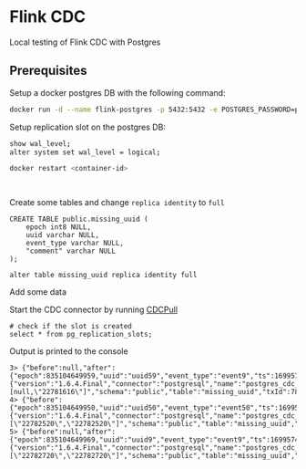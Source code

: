 # Flink CDC 
Local testing of Flink CDC with Postgres

## Prerequisites

Setup a docker postgres DB with the following command:

```bash
docker run -d --name flink-postgres -p 5432:5432 -e POSTGRES_PASSWORD=postgres postgres
```

Setup replication slot on the postgres DB:

```bash
show wal_level;
alter system set wal_level = logical;

docker restart <container-id>

 
```

Create some tables and change `replica identity` to `full`
```
CREATE TABLE public.missing_uuid (
	epoch int8 NULL,
	uuid varchar NULL,
	event_type varchar NULL,
	"comment" varchar NULL
);

alter table missing_uuid replica identity full

```

Add some data

Start the CDC connector by running [CDCPull](src/main/java/com/atntv/dp/CDCPull.java)

```
# check if the slot is created
select * from pg_replication_slots;
```

Output is printed to the console

```
3> {"before":null,"after":{"epoch":835104649959,"uuid":"uuid59","event_type":"event9","ts":1699574400000000},"source":{"version":"1.6.4.Final","connector":"postgresql","name":"postgres_cdc_source","ts_ms":1699915558611,"snapshot":"false","db":"postgres","sequence":"[null,\"22781616\"]","schema":"public","table":"missing_uuid","txId":784,"lsn":22781616,"xmin":null},"op":"c","ts_ms":1699915583940,"transaction":null}
4> {"before":{"epoch":835104649950,"uuid":"uuid50","event_type":"event50","ts":1699574400000000},"after":null,"source":{"version":"1.6.4.Final","connector":"postgresql","name":"postgres_cdc_source","ts_ms":1699915571225,"snapshot":"false","db":"postgres","sequence":"[\"22782520\",\"22782520\"]","schema":"public","table":"missing_uuid","txId":785,"lsn":22782576,"xmin":null},"op":"d","ts_ms":1699915583942,"transaction":null}
5> {"before":null,"after":{"epoch":835104649969,"uuid":"uuid9","event_type":"event9","ts":1699574400000000},"source":{"version":"1.6.4.Final","connector":"postgresql","name":"postgres_cdc_source","ts_ms":1699915681084,"snapshot":"false","db":"postgres","sequence":"[\"22782720\",\"22782720\"]","schema":"public","table":"missing_uuid","txId":787,"lsn":22782824,"xmin":null},"op":"c","ts_ms":1699915681552,"transaction":null}
```